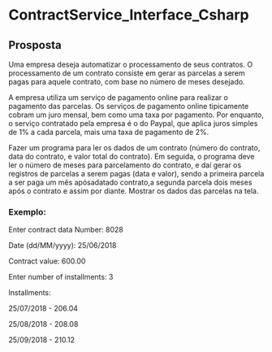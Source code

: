 # ContractService_Interface_Csharp

## Prosposta
Uma empresa deseja automatizar o processamento de seus contratos. O processamento de um contrato consiste em gerar as parcelas a serem pagas para aquele contrato, com base no número de meses desejado.

A empresa utiliza um serviço de pagamento online para realizar o pagamento das parcelas. Os serviços de pagamento online tipicamente cobram um juro mensal, bem como uma taxa por pagamento. Por enquanto, o serviço contratado pela empresa é o do Paypal, que aplica juros simples de 1% a cada parcela, mais uma taxa de pagamento de 2%.

Fazer um programa para ler os dados de um contrato (número do contrato, data do contrato, e valor total do contrato). Em seguida, o programa deve ler o número de meses para parcelamento do contrato, e daí gerar os registros de parcelas a serem pagas (data e valor), sendo a primeira parcela a ser paga um mês apósadatado contrato,a segunda parcela dois meses após o contrato e assim por diante. Mostrar os dados das parcelas na tela.

### Exemplo:

Enter contract data Number: 8028

Date (dd/MM/yyyy): 25/06/2018

Contract value: 600.00

Enter number of installments: 3

Installments:

25/07/2018 - 206.04

25/08/2018 - 208.08

25/09/2018 - 210.12 
